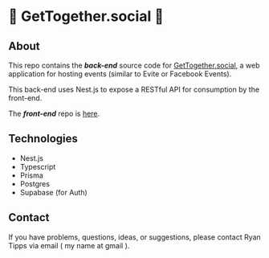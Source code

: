 # 🥳 GetTogether.social 🥳

## About

This repo contains the _**back-end**_ source code for [GetTogether.social](https://gettogether.social), a web application for hosting events (similar to Evite or Facebook Events).

This back-end uses Nest.js to expose a RESTful API for consumption by the front-end.

The _**front-end**_ repo is [here](https://github.com/RyanTippsTX/get-together-social).

## Technologies

- Nest.js
- Typescript
- Prisma
- Postgres
- Supabase (for Auth)

## Contact

If you have problems, questions, ideas, or suggestions, please contact Ryan Tipps via email ( my name at gmail ).
